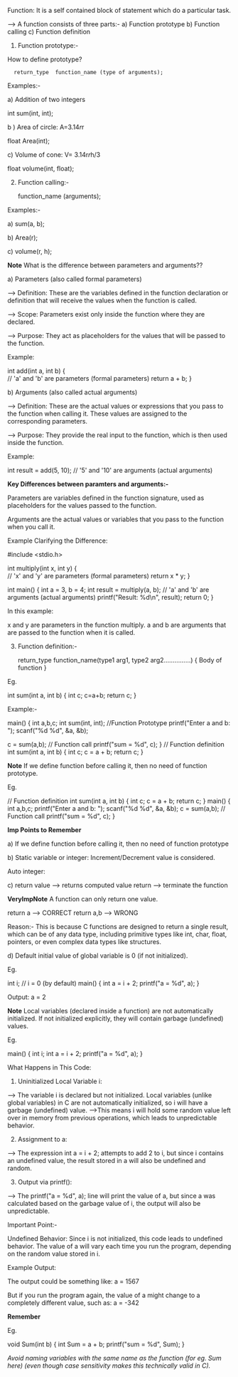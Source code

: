 Function: It is a self contained block of statement which do a particular task.

--> A function consists of three parts:-
    a) Function prototype
    b) Function calling
    c) Function definition


1) Function prototype:- 

How to define prototype?

      return_type  function_name (type of arguments);


Examples:-

a) Addition of two integers

   int sum(int, int);  
                              

b ) Area of circle: A=3.14*r*r
    
   float  Area(int);                            


c) Volume of cone: V= 3.14r*r*h/3

   float volume(int, float);      




2) Function calling:- 

      function_name (arguments);
   

Examples:-

a) sum(a, b);

b) Area(r);
 
c) volume(r, h);


**Note**
What is the difference between parameters and arguments??

a) Parameters (also called formal parameters)

--> Definition: These are the variables defined in the function declaration or definition that will receive the values when the function is called.

--> Scope: Parameters exist only inside the function where they are declared.

--> Purpose: They act as placeholders for the values that will be passed to the function.

Example:

int add(int a, int b) 
{  
   // 'a' and 'b' are parameters (formal parameters)
   return a + b;
}


b) Arguments (also called actual arguments)

--> Definition: These are the actual values or expressions that you pass to the function when calling it. These values are assigned to the corresponding parameters.

--> Purpose: They provide the real input to the function, which is then used inside the function.


Example:

int result = add(5, 10);  // '5' and '10' are arguments (actual arguments)


**Key Differences between paramters and arguments:-**

Parameters are variables defined in the function signature, used as placeholders for the values passed to the function.

Arguments are the actual values or variables that you pass to the function when you call it.

Example Clarifying the Difference:

#include <stdio.h>

int multiply(int x, int y) 
{  
   // 'x' and 'y' are parameters (formal parameters)
   return x * y;
}

int main() 
{
    int a = 3, b = 4;
    int result = multiply(a, b);  // 'a' and 'b' are arguments (actual arguments)
    printf("Result: %d\n", result);
    return 0;
}

In this example:

x and y are parameters in the function multiply.
a and b are arguments that are passed to the function when it is called.




3) Function definition:-

      return_type  function_name(type1 arg1, type2 arg2……………)
      {
         Body of function
      }
       
      
Eg.

int sum(int a, int b)
{
   int c;
   c=a+b;
   return c;
} 


Example:-

main()
{
   int a,b,c;
   int sum(int, int);    //Function Prototype
   printf("Enter a and b: ");
   scanf("%d %d", &a, &b);

   c = sum(a,b);   // Function call
   printf("sum = %d", c);
}
// Function definition
int sum(int a, int b)
{
   int c;
   c = a + b;
   return c;
}

**Note**
If we define function before calling it, then no need of function prototype.

Eg.

// Function definition
int sum(int a, int b)
{
   int c;
   c = a + b;
   return c;
}
main()
{
   int a,b,c;
   printf("Enter a and b: ");
   scanf("%d %d", &a, &b);
   c = sum(a,b);   // Function call
   printf("sum = %d", c);
}



**Imp Points to Remember**

a) If we define function before calling it, then no need of function prototype

b) Static variable or integer: Increment/Decrement value is considered.

   Auto integer: 


c) return value --> returns computed value
   return --> terminate the function

   **VeryImpNote** 
   A function can only return one value.

   return a --> CORRECT
   return a,b --> WRONG

   Reason:-
   This is because C functions are designed to return a single result, which can be of any data type, including primitive types like int, char, float, pointers, or even complex data types like structures.


d) Default initial value of global variable is 0 (if not initialized).

Eg. 

int i;  // i = 0 (by default)
main()
{
   int a = i + 2;
   printf("a = %d", a);
}

Output:
a = 2

**Note**
Local variables (declared inside a function) are not automatically initialized. If not initialized explicitly, they will contain garbage (undefined) values.

Eg.

main()
{
   int i;
   int a = i + 2;
   printf("a = %d", a);
}

What Happens in This Code:

1) Uninitialized Local Variable i:

--> The variable i is declared but not initialized. Local variables (unlike global variables) in C are not automatically initialized, so i will have a garbage (undefined) value.
-->This means i will hold some random value left over in memory from previous operations, which leads to unpredictable behavior.

2) Assignment to a:

--> The expression int a = i + 2; attempts to add 2 to i, but since i contains an undefined value, the result stored in a will also be undefined and random.

3) Output via printf():

--> The printf("a = %d", a); line will print the value of a, but since a was calculated based on the garbage value of i, the output will also be unpredictable.


Important Point:-

Undefined Behavior: Since i is not initialized, this code leads to undefined behavior. The value of a will vary each time you run the program, depending on the random value stored in i.

Example Output:

The output could be something like:
a = 1567

But if you run the program again, the value of a might change to a completely different value, such as:
a = -342




**Remember**

Eg.

void Sum(int b)
{
    int Sum = a + b;
    printf("sum = %d", Sum); 
}

*Avoid naming variables with the same name as the function (for eg. Sum here) (even though case sensitivity makes this technically valid in C).*